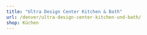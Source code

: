 ```yaml
---
title: "Ultra Design Center Kitchen & Bath"
url: /denver/ultra-design-center-kitchen-und-bath/
shop: Küchen
---
```

